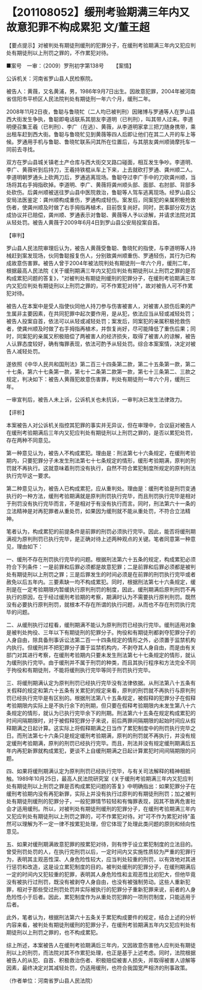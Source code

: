 # 【201108052】缓刑考验期满三年内又故意犯罪不构成累犯 文/董王超

【要点提示】对被判处有期徒刑缓刑的犯罪分子，在缓刑考验期满三年内又犯应判处有期徒刑以上刑罚之罪的，不作累犯对待。

■案号　一审：（2009）罗刑初字第138号 　　【案情】

公诉机关：河南省罗山县人民检察院。

被告人：黄薇，又名黄浦，男，1986年9月7日出生。因故意犯罪，2004年被河南省信阳市平桥区人民法院判处有期徒刑一年六个月，缓刑二年。

2008年11月2日夜，鲁聪与鲁晓牤（二人均已被判刑）因赌博与罗通等人在罗山县西大街发生争执，鲁聪即电话联系其朋友李道明（已判刑），叫其带人过来。李道明便召集王羲（已判刑）、李广（在逃）、黄薇，从李道明家拿三把刀随身携带，乘出租车赶到西大街。鲁聪与鲁晓牤见到黄薇等四人后即让他们在其二人开的车上等候。罗通用手机与鲁聪、鲁晓牤联系问其所在位置后，与其朋友龚州顺骑摩托车一同前去寻找。

双方在罗山县城关镇老土产仓库与西大街交叉路口碰面，相互发生争吵。李道明、李广、黄薇听到后持刀，王羲持铁棍从车上下来，上去就砍打罗通、龚州顺二人。李道明朝罗通头上砍两刀后，罗通逃离现场。鲁聪夺过李广手中的刀砍龚州顺，当场将其右手拇指砍掉。李道明、李广、黄薇将龚州顺头部、面部、右肘部、背部多处砍伤。后龚州顺被送往罗山县中医院救治，鲁聪等人驾车逃离现场。经罗山县公安局法医鉴定：龚州顺构成重伤，罗通构成轻伤。案发后，同案犯的亲属积极抢救伤者，使龚州顺及时做了右手拇指再植术，目前恢复尚好。同时，民事部分双方达成协议并已赔偿，龚州顺、罗通表示对鲁聪、黄薇等人予以谅解，并请求法院对其从轻处罚。被告人黄薇于2009年6月4日到罗山县公安局投案自首。

【审判】

罗山县人民法院审理后认为，被告人黄薇受鲁聪、鲁晓牤的指使，与李道明等人持械赶到案发现场，伙同鲁聪报复伤人，分别致龚州顺重伤、罗通轻伤，其行为已构成故意伤害罪。被告人曾于2004年被法院判处有期徒刑一年六个月，缓刑二年，根据最高人民法院《关于缓刑期满三年内又犯应判处有期徒刑以上刑罚之罪的是否构成累犯问题的答复》，"对被判处有期徒刑缓刑的犯罪分子，在缓刑考验期满三年内又犯应判处有期徒刑以上刑罚之罪的，可不作累犯对待"，故对被告人可不作累犯对待。

被告人在本案中是受人指使伙同他人持刀参与伤害被害人，对被害人损伤后果的产生属非主要因素，在共同犯罪中起次要作用，是从犯，依法应当从轻或减轻处罚；被告人投案自首，依法可以从轻或减轻处罚；案发后，同案犯的亲属积极抢救伤者，使龚州顺及时做了右手拇指再植术，并恢复尚好，尽可能降低了重伤后果；同时，同案犯的亲属又积极赔偿了两被害人的经济损失，取得了被害人的谅解，被告人认罪态度较好，确有悔罪表现，依法可酌予从轻处罚。综合本案案情，决定对被告人减轻处罚。

遂依照《中华人民共和国刑法》第二百三十四条第二款，第二十五条第一款，第二十七条，第六十七条第一款，第七十二条第二款第一款，第七十三条第二、三款之规定，判决如下：被告人黄薇犯故意伤害罪，判处有期徒刑一年六个月，缓刑三年。

一审宣判后，被告人未上诉，公诉机关也未抗诉，一审判决已发生法律效力。

【评析】

本案被告人对公诉机关指控其犯罪的事实并无异议，但在审理中，合议庭对被告人在缓刑考验期满后三年内又犯应判处有期徒刑以上刑罚之罪的，是否以累犯处罚，存在两种不同意见。

第一种意见认为，被告人不构成累犯。理由是：刑法第七十六条规定，在缓刑考验期内，只要犯罪分子未发生刑法第七十七条规定的情形，缓形考验期满，原判的刑罚就不再执行。这就意味着刑罚没有执行，自然不符合累犯制度所规定的原判刑法执行完毕这一要求。

第二种意见认为，被告人已构成累犯，应从重判处。理由是：缓刑考验是刑罚变通执行的一种方法，缓刑考验期满就是原判刑罚执行完毕，而且刑罚执行完毕是相对于刑罚没有执行完毕而言，不是相对于有没有执行而言。同时，刑法第六十一条的立法精神是对再犯罪者从重处罚，如果因为缓刑就不能从重处罚，不符合立法精神。

笔者认为，构成累犯的前提条件是前罪的刑罚必须执行完毕。因此，能否将缓刑期满视为原判刑罚已执行完毕，是正确对待上述两种观点的关键。笔者同意第一种意见，理由如下：

一、缓刑不存在刑罚执行完毕的问题。根据刑法第六十五条的规定，构成累犯必须符合下列条件：一是前罪和后罪必须都是故意犯罪；二是前罪和后罪必须都是被判处有期徒刑以上刑罚之罪；三是后罪发生的时间必须是在前罪的刑罚执行完毕或者赦免以后五年内。三要素缺一均不构成累犯。同时，根据刑法第七十六条规定，缓刑是在一定考验期限内暂缓执行原判刑罚的制度，因此，缓刑期满后原判刑罚不再执行的原因，在于经过缓刑考验期的考察，期满时认为不需要执行原判刑罚。既然没有必要执行原判刑罚，就根本不存在所谓的执行问题，从而也不存在刑罚执行完毕的问题。

二、从缓刑执行过程看，缓刑期满不能认为原判刑罚已经执行完毕。缓刑适用对象是被判处拘役、三年以下有期徒刑的犯罪分子。拘役和有期徒刑都剥夺犯罪分子的人身自由，除具备刑事诉讼法第二百一十四条规定的情形之外，必须置于监禁机构内执行。但缓刑并不把犯罪分子置于监禁机构内，不剥夺其人身自由，而是由有关部门对其进行考察，在缓刑考验期内只要未发生刑法第七十七条规定的情形，就认为缓刑执行完毕。由于缓刑并不属于刑罚的种类，而且其执行程序和方法完全不同于拘役和有期徒刑，不能将缓刑执行完毕等同于刑罚执行完毕。

三、将缓刑期满认定为原判刑罚已经执行完毕没有法律依据。从刑法第八十五条有关假释的规定和第六十五条有关累犯的规定来看，原判的刑罚就不再执行与原判刑罚已经执行完毕是有区别的。根据刑法第八十五条规定，被假释的犯罪分子在假释考验期限内实际上是不执行余下的刑期，但只要在假释考验期限内未发生第八十六条规定的情形，就认为已执行完毕余下的刑期。刑法第六十五条在规定构成累犯的时间间隔期限时，对于被假释犯罪分子来说，前后两罪间隔期限的起始时间应从假释期满之日起计算。这实际上将假释期满之日当作了累犯制度中的刑罚执行完毕之日。而刑法第七十六条只是规定缓刑考验期满，原判的刑罚就不再执行，并没有规定缓刑考验期满，原判的刑罚已经执行完毕。而且，刑法并没有规定缓刑期满后五年内再犯新罪就构成累犯，更谈不上自缓刑期满之日起计算累犯时间间隔期限的问题。

四、如果将缓刑期满认定为原判刑罚已经执行完毕，与有关司法解释的精神相抵触。1989年10月25日，最高人民法院研究室《关于缓刑考验期满三年内又犯应判处有期徒刑以上刑罚之罪是否构成累犯问题的答复》中明确指出：如果犯罪分子在缓刑考验期内没有再犯新罪，实际上并没有执行过原判的有期徒刑刑罚；加之被判处有期徒刑缓刑的犯罪分子，一般犯罪情节较轻和有悔罪表现，因其不致再危害社会才适用缓刑。所以，对被判处有期徒刑缓刑的犯罪分子，在缓刑考验期满三年内又犯应判处有期徒刑以上刑罚之罪的，可不作累犯对待。对"可不作为累犯对待"虽然可以理解为不一定一律不按累犯处理，但它体现了处理此类问题的原则和倾向性意见。

五、如果对缓刑期满故意犯罪的按累犯对待，则有悖于设立累犯制度的立法目的。曾受刑罚处罚的人，在执行完刑罚以后，一定时间内又实施性质较为严重的犯罪行为，表明其主观恶性深、人身危险性较大，应当判处较重的刑罚，以有效地对其进行惩罚和改造，这是设立累犯制度的目的。被判处缓刑的犯罪分子，在缓刑期满后一定的时间内又犯较重的犯罪，表明其人身危险性和主观恶性比初犯大，但他毕竟没有被执行过刑罚，既没有被剥夺人身自由，也没有被强制劳动。这些人重新犯罪，相对于那些受过刑罚处罚并实际被执行的犯罪分子重新犯罪来说，前者的人身危险性小于后者。因此，累犯制度作为从重处罚犯罪的一项刑罚制度，只能适用于后者。

此外，笔者认为，根据刑法第六十五条关于累犯构成要件的规定，结合上述的分析内容来看，被判处有期徒刑缓刑的犯罪分子，在缓刑考验期满五年内又犯应判处有期徒刑以上刑罚之罪的，也不构成累犯。

综上所述，本案被告人在缓刑考验期满后三年内，又因故意伤害他人应判处有期徒刑以上的刑罚，而法院对其不作累犯处理，也正是基于上述考虑。同时，法院根据被告人的从犯、自首、积极救治伤者、积极赔偿被害人损失，并取得被害人谅解等因素，最终决定对其减轻处罚，仍适用缓刑，也符合我国宽严相济的刑事政策。

（作者单位：河南省罗山县人民法院）